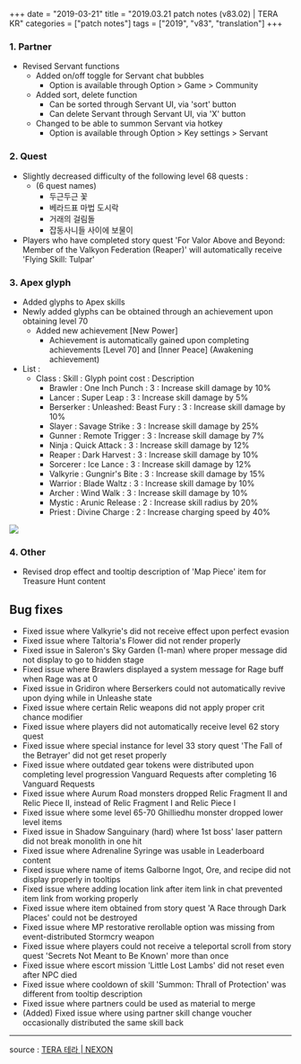 +++
date = "2019-03-21"
title = "2019.03.21 patch notes (v83.02) | TERA KR"
categories = ["patch notes"]
tags = ["2019", "v83", "translation"]
+++

### 1. Partner
- Revised Servant functions
  - Added on/off toggle for Servant chat bubbles
    - Option is available through Option > Game > Community
  - Added sort, delete function
    - Can be sorted through Servant UI, via 'sort' button
    - Can delete Servant through Servant UI, via 'X' button
  - Changed to be able to summon Servant via hotkey
    - Option is available through Option > Key settings > Servant

### 2. Quest
- Slightly decreased difficulty of the following level 68 quests :
  - (6 quest names)
    - 두근두근 꽃
    - 베라드표 마법 도시락
    - 거래의 걸림돌
    - 잡동사니들 사이에 보물이
- Players who have completed story quest 'For Valor Above and Beyond: Member of the Valkyon Federation (Reaper)' will automatically receive 'Flying Skill: Tulpar'

### 3. Apex glyph
- Added glyphs to Apex skills
- Newly added glyphs can be obtained through an achievement upon obtaining level 70
  - Added new achievement [New Power]
    - Achievement is automatically gained upon completing achievements [Level 70] and [Inner Peace] (Awakening achievement)
- List :
  - Class : Skill : Glyph point cost : Description
    - Brawler : One Inch Punch : 3 : Increase skill damage by 10%
    - Lancer : Super Leap : 3 : Increase skill damage by 5%
    - Berserker : Unleashed: Beast Fury : 3 : Increase skill damage by 10%
    - Slayer : Savage Strike : 3 : Increase skill damage by 25%
    - Gunner : Remote Trigger : 3 : Increase skill damage by 7%
    - Ninja : Quick Attack : 3 : Increase skill damage by 12%
    - Reaper : Dark Harvest : 3 : Increase skill damage by 10%
    - Sorcerer : Ice Lance : 3 : Increase skill damage by 12%
    - Valkyrie : Gungnir's Bite : 3 : Increase skill damage by 15%
    - Warrior : Blade Waltz : 3 : Increase skill damage by 10%
    - Archer : Wind Walk : 3 : Increase skill damage by 10%
    - Mystic : Arunic Release : 2 : Increase skill radius by 20%
    - Priest : Divine Charge : 2 : Increase charging speed by 40%

![](/images/patch/v83-02_1.png)

### 4. Other
- Revised drop effect and tooltip description of 'Map Piece' item for Treasure Hunt content

## Bug fixes

- Fixed issue where Valkyrie's did not receive effect upon perfect evasion
- Fixed issue where Taltoria's Flower did not render properly
- Fixed issue in Saleron's Sky Garden (1-man) where proper message did not display to go to hidden stage
- Fixed issue where Brawlers displayed a system message for Rage buff when Rage was at 0
- Fixed issue in Gridiron where Berserkers could not automatically revive upon dying while in Unleashe state
- Fixed issue where certain Relic weapons did not apply proper crit chance modifier
- Fixed issue where players did not automatically receive level 62 story quest
- Fixed issue where special instance for level 33 story quest 'The Fall of the Betrayer' did not get reset properly
- Fixed issue where outdated gear tokens were distributed upon completing level progression Vanguard Requests after completing 16 Vanguard Requests
- Fixed issue where Aurum Road monsters dropped Relic Fragment II and Relic Piece II, instead of Relic Fragment I and Relic Piece I
- Fixed issue where some level 65-70 Ghilliedhu monster dropped lower level items
- Fixed issue in Shadow Sanguinary (hard) where 1st boss' laser pattern did not break monolith in one hit
- Fixed issue where Adrenaline Syringe was usable in Leaderboard content
- Fixed issue where name of items Galborne Ingot, Ore, and recipe did not display properly in tooltips
- Fixed issue where adding location link after item link in chat prevented item link from working properly
- Fixed issue where item obtained from story quest 'A Race through Dark Places' could not be destroyed
- Fixed issue where MP restorative rerollable option was missing from event-distributed Stormcry weapon
- Fixed issue where players could not receive a teleportal scroll from story quest 'Secrets Not Meant to Be Known' more than once
- Fixed issue where escort mission 'Little Lost Lambs' did not reset even after NPC died
- Fixed issue where cooldown of skill 'Summon: Thrall of Protection' was different from tooltip description
- Fixed issue where partners could be used as material to merge
- (Added) Fixed issue where using partner skill change voucher occasionally distributed the same skill back

----

source : [TERA 테라 | NEXON](http://tera.nexon.com/news/update/view.aspx?n4articlesn=384)
